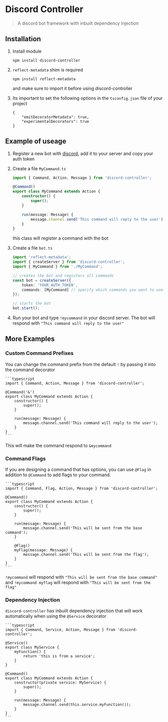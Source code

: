 # Discord Controller
> A discord bot framework with inbuilt dependency injection

## Installation

1. Install module

    `npm install discord-controller`

2. `reflect-metadata` shim is required

    `npm install reflect-metadata`
   
   and make sure to import it before using discord-controller

3. Its important to set the following options in the `tsconfig.json` file of your project

    ```
    {
        "emitDecoratorMetadata": true,
        "experimentalDecorators": true
    }
    ```

## Example of useage

1. Register a new bot with [discord](https://discordjs.guide/preparations/setting-up-a-bot-application.html#creating-your-bot), add it to your server and copy your auth token

2. Create a file `MyCommand.ts`

    ```typescript
    import { Command, Action, Message } from 'discord-controller';

    @Command()
    export class MyCommand extends Action {
        constructor() {
            super();
        }

        run(message: Message) {
            message.channel.send('This command will reply to the user');
        }
    }
    ```

    this class will register a command with the bot

3. Create a file `bot.ts`
    ```typescript
    import 'reflect-metadata';
    import { createServer } from 'discord-controller';
    import { MyCommand } from './MyCommand';

    // creates the bot and registers all commands
    const bot = createServer({
        token: 'YOUR_AUTH_TOKEN',
        commands: [MyCommand] // specify which commands you want to use
    });

    // starts the bot
    bot.start();
    ```

4. Run your bot and type `!mycommand` in your discord server. The bot will respond with `"This command will reply to the user"`

## More Examples

### Custom Command Prefixes

You can change the command prefix from the default `!` by passing it into the command decorator

    ```typescript
    import { Command, Action, Message } from 'discord-controller';

    @Command('&')
    export class MyCommand extends Action {
        constructor() {
            super();
        }

        run(message: Message) {
            message.channel.send('This command will reply to the user');
        }
    }
    ```

This will make the command respond to `&mycommand`

### Command Flags

If you are designing a command that has options, you can use `@Flag` in addition to `@Command` to add flags to your command.

    ```typescript
    import { Command, Flag, Action, Message } from 'discord-controller';

    @Command()
    export class MyCommand extends Action {
        constructor() {
            super();
        }

        run(message: Message) {
            message.channel.send('This will be sent from the base command');
        }

        @Flag()
        myFlag(message: Message) {
            message.channel.send('This will be sent from the flag');
        }
    }
    ```

`!mycommand` will respond with `"This will be sent from the base command"` and `!mycommand myflag` will respond with `"This will be sent from the flag"`

### Dependency Injection

`discord-controller` has inbuilt dependency injection that will work automatically when using the `@Service` decorator

    ```typescript
    import { Command, Service, Action, Message } from 'discord-controller';

    @Service()
    export class MyService {
        myFunction() {
            return 'this is from a service';
        }
    }

    @Command()
    export class MyCommand extends Action {
        constructor(private service: MyService) {
            super();
        }

        run(message: Message) {
            message.channel.send(this.service.myFunction());
        }
    }
    ```